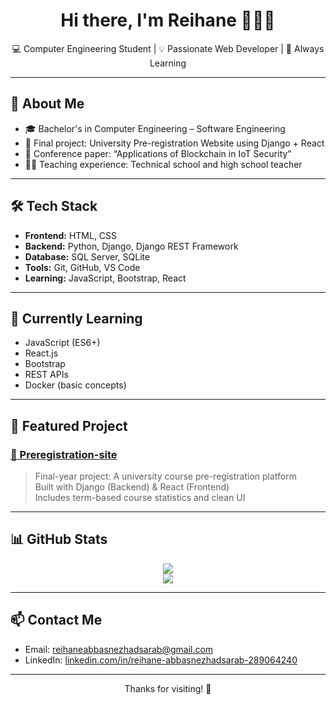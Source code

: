 <h1 align="center">Hi there, I'm Reihane 👩🏻‍💻</h1>
<p align="center">
  💻 Computer Engineering Student | 💡 Passionate Web Developer | 🎯 Always Learning
</p>

---

## 🚀 About Me

- 🎓 Bachelor's in Computer Engineering – Software Engineering
- 🧠 Final project: University Pre-registration Website using Django + React
- 📝 Conference paper: “Applications of Blockchain in IoT Security”
- 👩‍🏫 Teaching experience: Technical school and high school teacher

---

## 🛠️ Tech Stack

- **Frontend:** HTML, CSS
- **Backend:** Python, Django, Django REST Framework  
- **Database:** SQL Server, SQLite  
- **Tools:** Git, GitHub, VS Code
- **Learning:** JavaScript, Bootstrap, React

---

## 🚧 Currently Learning

- JavaScript (ES6+)  
- React.js  
- Bootstrap  
- REST APIs  
- Docker (basic concepts)

---

## 📌 Featured Project

### [📘 Preregistration-site](https://github.com/r-absnezhad/Preregistration-site)  
> Final-year project: A university course pre-registration platform  
> Built with Django (Backend) & React (Frontend)  
> Includes term-based course statistics and clean UI

---

## 📊 GitHub Stats

<p align="center">
  <img src="https://github-readme-stats.vercel.app/api?username=r-absnezhad&show_icons=true&theme=radical" />
  <br />
  <img src="https://github-readme-stats.vercel.app/api/top-langs/?username=r-absnezhad&layout=compact&theme=radical" />
</p>

---

## 📫 Contact Me

- Email: [reihaneabbasnezhadsarab@gmail.com](mailto:reihaneabbasnezhadsarab@gmail.com)  
- LinkedIn: [linkedin.com/in/reihane-abbasnezhadsarab-289064240](https://www.linkedin.com/in/reihane-abbasnezhadsarab-289064240)

---

<p align="center">Thanks for visiting! 🙌</p>
